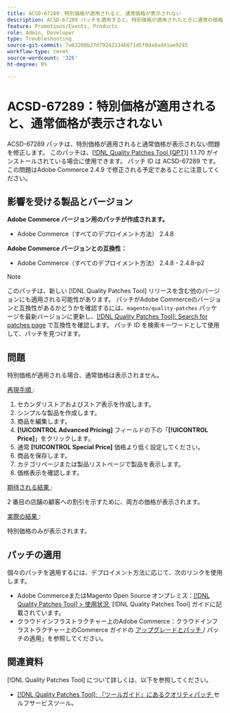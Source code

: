 ```yaml
---
title: ACSD-67289：特別価格が適用されると、通常価格が表示されない
description: ACSD-67289 パッチを適用すると、特別価格が適用されたときに通常の価格が表示されないAdobe Commerceの問題を修正できます。
feature: Promotions/Events, Products
role: Admin, Developer
type: Troubleshooting
source-git-commit: 7a03200b27d79242334b671d5f0da8ad41ae9245
workflow-type: tm+mt
source-wordcount: '326'
ht-degree: 0%

---
```


# ACSD-67289：特別価格が適用されると、通常価格が表示されない

ACSD-67289 パッチは、特別価格が適用されると通常価格が表示されない問題を修正します。 このパッチは、[[!DNL Quality Patches Tool (QPT)]](/help/tools/quality-patches-tool/quality-patches-tool-to-self-serve-quality-patches.md) 1.1.70 がインストールされている場合に使用できます。 パッチ ID は ACSD-67289 です。 この問題はAdobe Commerce 2.4.9 で修正される予定であることに注意してください。

## 影響を受ける製品とバージョン

**Adobe Commerce バージョン用のパッチが作成されます。**

* Adobe Commerce（すべてのデプロイメント方法） 2.4.8

**Adobe Commerce バージョンとの互換性：**

* Adobe Commerce（すべてのデプロイメント方法） 2.4.8 - 2.4.8-p2

>[!NOTE]
>
>このパッチは、新しい [!DNL Quality Patches Tool] リリースを含む他のバージョンにも適用される可能性があります。 パッチがAdobe Commerceのバージョンと互換性があるかどうかを確認するには、`magento/quality-patches` パッケージを最新バージョンに更新し、[[!DNL Quality Patches Tool]: Search for patches page](https://experienceleague.adobe.com/tools/commerce-quality-patches/index.html?lang=ja) で互換性を確認します。 パッチ ID を検索キーワードとして使用して、パッチを見つけます。

## 問題

特別価格が適用される場合、通常価格は表示されません。

<u> 再現手順 </u>:

1. セカンダリストアおよびストア表示を作成します。
1. シンプルな製品を作成します。
1. 商品を編集します。
1. **[!UICONTROL Advanced Pricing]** フィールドの下の「**[!UICONTROL Price]**」をクリックします。
1. 通常 **[!UICONTROL Special Price]** 価格より低く設定してください。
1. 商品を保存します。
1. カテゴリページまたは製品リストページで製品を表示します。
1. 価格表示を確認します。

<u> 期待される結果 </u>:

2 番目の店舗の顧客への割引を示すために、両方の価格が表示されます。

<u> 実際の結果 </u>:

特別価格のみが表示されます。

## パッチの適用

個々のパッチを適用するには、デプロイメント方法に応じて、次のリンクを使用します。

* Adobe CommerceまたはMagento Open Source オンプレミス：[[!DNL Quality Patches Tool] > 使用状況 &#x200B;](/help/tools/quality-patches-tool/usage.md) [!DNL Quality Patches Tool] ガイドに記載されています。
* クラウドインフラストラクチャー上のAdobe Commerce：クラウドインフラストラクチャー上のCommerce ガイドの [&#x200B; アップグレードとパッチ &#x200B;](https://experienceleague.adobe.com/docs/commerce-cloud-service/user-guide/develop/upgrade/apply-patches.html?lang=ja)/ パッチの適用」を参照してください。

## 関連資料

[!DNL Quality Patches Tool] について詳しくは、以下を参照してください。

* [[!DNL Quality Patches Tool]: 『ツールガイド』にあるクオリティパッチ &#x200B;](/help/tools/quality-patches-tool/quality-patches-tool-to-self-serve-quality-patches.md) セルフサービスツール。
